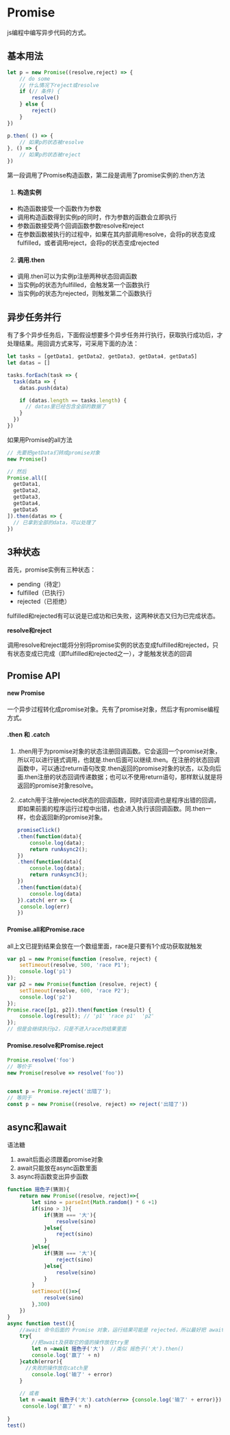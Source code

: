 # Promise

js编程中编写异步代码的方式。

## 基本用法

```js
let p = new Promise((resolve,reject) => {
	// do some
	// 什么情况下reject或resolve
	if (// 条件) {
		resolve()
	} else {
		reject()
	}
})

p.then( () => {
	// 如果p的状态被resolve
}, () => {
	// 如果p的状态被reject
})
```

第一段调用了Promise构造函数，第二段是调用了promise实例的.then方法

1. #### 构造实例

- 构造函数接受一个函数作为参数
- 调用构造函数得到实例p的同时，作为参数的函数会立即执行
- 参数函数接受两个回调函数参数resolve和reject
- 在参数函数被执行的过程中，如果在其内部调用resolve，会将p的状态变成fulfilled，或者调用reject，会将p的状态变成rejected

2. #### 调用.then

- 调用.then可以为实例p注册两种状态回调函数
- 当实例p的状态为fulfilled，会触发第一个函数执行
- 当实例p的状态为rejected，则触发第二个函数执行

## 异步任务并行

有了多个异步任务后，下面假设想要多个异步任务并行执行，获取执行成功后，才处理结果。用回调方式来写，可采用下面的办法：

```js
let tasks = [getData1, getData2, getData3, getData4, getData5]
let datas = []

tasks.forEach(task => {
  task(data => {
    datas.push(data)

    if (datas.length == tasks.length) {
      // datas里已经包含全部的数据了
    }
  })
})
```

如果用Promise的all方法

```js
// 先要把getData们转成promise对象
new Promise()

// 然后
Promise.all([
  getData1,
  getData2,
  getData3,
  getData4,
  getData5
]).then(datas => {
  // 已拿到全部的data，可以处理了
})
```

## 3种状态

首先，promise实例有三种状态：

- pending（待定）
- fulfilled（已执行）
- rejected（已拒绝）

fulfilled和rejected有可以说是已成功和已失败，这两种状态又归为已完成状态。

**resolve和reject**

调用resolve和reject能将分别将promise实例的状态变成fulfilled和rejected，只有状态变成已完成（即fulfilled和rejected之一），才能触发状态的回调

## Promise API

#### new Promise

一个异步过程转化成promise对象。先有了promise对象，然后才有promise编程方式。

#### .then 和 .catch

1. .then用于为promise对象的状态注册回调函数。它会返回一个promise对象，所以可以进行链式调用，也就是.then后面可以继续.then。在注册的状态回调函数中，可以通过return语句改变.then返回的promise对象的状态，以及向后面.then注册的状态回调传递数据；也可以不使用return语句，那样默认就是将返回的promise对象resolve。

2. .catch用于注册rejected状态的回调函数，同时该回调也是程序出错的回调，即如果前面的程序运行过程中出错，也会进入执行该回调函数。同.then一样，也会返回新的promise对象。

   ```js
   promiseClick()
   .then(function(data){
       console.log(data);
       return runAsync2();
   })
   .then(function(data){
       console.log(data);
       return runAsync3();
   })
   .then(function(data){
       console.log(data)
   }).catch( err => {
   	console.log(err)
   })
   ```

#### Promise.all和Promise.race

all上文已提到结果会放在一个数组里面，race是只要有1个成功获取就触发

```js
var p1 = new Promise(function (resolve, reject) {
    setTimeout(resolve, 500, 'race P1');
    console.log('p1')
});
var p2 = new Promise(function (resolve, reject) {
    setTimeout(resolve, 600, 'race P2');
    console.log('p2')
});
Promise.race([p1, p2]).then(function (result) {
    console.log(result); // 'p1' 'race p1'  'p2'
});
// 但是会继续执行p2，只是不进入race的结果里面
```

#### Promise.resolve和Promise.reject

```js
Promise.resolve('foo')
// 等价于
new Promise(resolve => resolve('foo'))


const p = Promise.reject('出错了');
// 等同于
const p = new Promise((resolve, reject) => reject('出错了'))
```

## async和await

语法糖

1. await后面必须跟着promise对象
2. await只能放在async函数里面
3. async将函数变出异步函数

```js
function 摇色子(猜测){
    return new Promise((resolve, reject)=>{
        let sino = parseInt(Math.random() * 6 +1)
        if(sino > 3){
            if(猜测 === '大'){
                resolve(sino)
            }else{
                reject(sino)
            }
        }else{
            if(猜测 === '大'){
                reject(sino)
            }else{
                resolve(sino)
            }
        }
        setTimeout(()=>{
            resolve(sino)
        },300)
    })
}
async function test(){
    //await 命令后面的 Promise 对象，运行结果可能是 rejected，所以最好把 await 命令放在 try...catch 代码块中。
    try{
        //把await及获取它的值的操作放在try里
        let n =await 摇色子('大')  //类似 摇色子('大').then()
        console.log('赢了' + n)
    }catch(error){
      //失败的操作放在catch里
        console.log('输了' + error)
    }
    
    // 或者
    let n =await 摇色子('大').catch(err=> {console.log('输了' + error)})
     console.log('赢了' + n)
    
}
test()
```